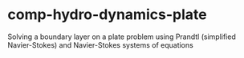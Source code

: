 # comp-hydro-dynamics-plate

Solving a boundary layer on a plate problem using Prandtl (simplified Navier-Stokes) and Navier-Stokes systems of equations
